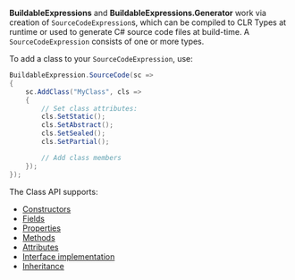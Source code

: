 **BuildableExpressions** and **BuildableExpressions.Generator** work via creation of 
`SourceCodeExpression`s, which can be compiled to CLR Types at runtime or used to generate C# source
code files at build-time. A `SourceCodeExpression` consists of one or more types.

To add a class to your `SourceCodeExpression`, use:

```csharp
BuildableExpression.SourceCode(sc =>
{
	sc.AddClass("MyClass", cls =>
	{
		// Set class attributes:
		cls.SetStatic();
		cls.SetAbstract();
		cls.SetSealed();
		cls.SetPartial();

		// Add class members
	});
});
```

The Class API supports:

- [Constructors](Building-Constructors)
- [Fields](Building-Fields)
- [Properties](Building-Properties)
- [Methods](Building-Methods)
- [Attributes](Building-Attributes)
- [Interface implementation](Implementing-Interfaces)
- [Inheritance](Implementing-Inheritance)